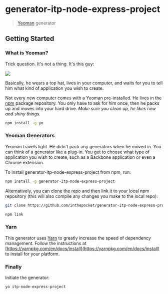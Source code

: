 # generator-itp-node-express-project

> [Yeoman](http://yeoman.io) generator

## Getting Started

### What is Yeoman?

Trick question. It's not a thing. It's this guy:

![](http://i.imgur.com/JHaAlBJ.png)

Basically, he wears a top hat, lives in your computer, and waits for you to tell him what kind of application you wish to create.

Not every new computer comes with a Yeoman pre-installed. He lives in the [npm](https://npmjs.org) package repository. You only have to ask for him once, then he packs up and moves into your hard drive. *Make sure you clean up, he likes new and shiny things.*

```bash
npm install -g yo
```

### Yeoman Generators

Yeoman travels light. He didn't pack any generators when he moved in. You can think of a generator like a plug-in. You get to choose what type of application you wish to create, such as a Backbone application or even a Chrome extension.

To install generator-itp-node-express-project from npm, run:

```bash
npm install -g generator-itp-node-express-project
```

Alternatively, you can clone the repo and then link it to your local npm repository (this will also compile any changes you make to the local repo):

```bash
git clone https://github.com/inthepocket/generator-itp-node-express-project

npm link
```

### Yarn

This generator uses [Yarn](https://yarnpkg.com/) to greatly increase the speed of dependency management. Follow the
instructions at [https://yarnpkg.com/en/docs/install](https://yarnpkg.com/en/docs/install) to install for your platform.

### Finally

Initiate the generator:

```bash
yo itp-node-express-project
```
